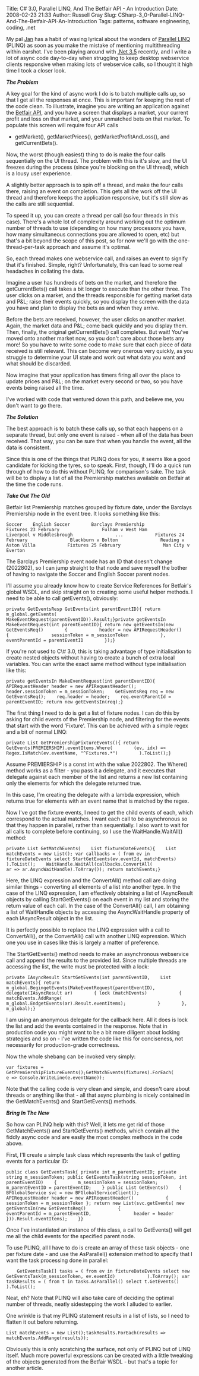 Title: C# 3.0, Parallel LINQ, And The Betfair API - An Introduction
Date: 2008-02-23 21:33
Author: Russell Gray
Slug: CSharp-3_0-Parallel-LINQ-And-The-Betfair-API-An-Introduction
Tags: patterns, software engineering, coding, .net

My pal [Jan](http://londoncoder.wordpress.com/) has a habit of waxing
lyrical about the wonders of [Parallel
LINQ](http://blogs.msdn.com/pfxteam/default.aspx) (PLINQ) as soon as you
make the mistake of mentioning multithreading within earshot. I've been
playing around with [.Net
3.5](http://www.microsoft.com/downloads/details.aspx?FamilyID=333325FD-AE52-4E35-B531-508D977D32A6&displaylang=en)
recently, and I write a lot of async code day-to-day when struggling to
keep desktop webservice clients responsive when making lots of
webservice calls, so I thought it high time I took a closer look.

***The Problem***

A key goal for the kind of async work I do is to batch multiple calls
up, so that I get all the responses at once. This is important for
keeping the rest of the code clean. To illustrate, imagine you are
writing an application against the [Betfair
API](http://bdp.betfair.com/), and you have a screen that displays a
market, your current profit and loss on that market, and your unmatched
bets on that market. To populate this screen will require four API calls
- getMarket(), getMarketPrices(), getMarketProfitAndLoss(), and
getCurrentBets().

Now, the worst (though easiest) thing to do is make the four calls
sequentially on the UI thread. The problem with this is it's slow, and
the UI freezes during the process (since you're blocking on the UI
thread), which is a lousy user experience.

A slightly better approach is to spin off a thread, and make the four
calls there, raising an event on completion. This gets all the work off
the UI thread and therefore keeps the application responsive, but it's
still slow as the calls are still sequential.

To speed it up, you can create a thread per call (so four threads in
this case). There's a whole lot of complexity around working out the
optimum number of threads to use (depending on how many processors you
have, how many simultaneous connections you are allowed to open, etc)
but that's a bit beyond the scope of this post, so for now we'll go with
the one-thread-per-task approach and assume it's optimal.

So, each thread makes one webservice call, and raises an event to
signify that it's finished. Simple, right? Unfortunately, this can lead
to some real headaches in collating the data.

Imagine a user has hundreds of bets on the market, and therefore the
getCurrentBets() call takes a bit longer to execute than the other
three. The user clicks on a market, and the threads responsible for
getting market data and P&L; raise their events quickly, so you display
the screen with the data you have and plan to display the bets as and
when they arrive.

Before the bets are received, however, the user clicks on another
market. Again, the market data and P&L; come back quickly and you
display them. Then, finally, the original getCurrentBets() call
completes. But wait! You've moved onto another market now, so you don't
care about those bets any more! So you have to write some code to make
sure that each piece of data received is still relevant. This can become
very onerous very quickly, as you struggle to determine your UI state
and work out what data you want and what should be discarded.

Now imagine that your application has timers firing all over the place
to update prices and P&L; on the market every second or two, so you have
events being raised all the time.

I've worked with code that ventured down this path, and believe me, you
don't want to go there.

***The Solution***

The best approach is to batch these calls up, so that each happens on a
separate thread, but only one event is raised - when all of the data has
been received. That way, you can be sure that when you handle the event,
all the data is consistent.

Since this is one of the things that PLINQ does for you, it seems like a
good candidate for kicking the tyres, so to speak. First, though, I'll
do a quick run through of how to do this without PLINQ, for comparison's
sake. The task will be to display a list of all the Premiership matches
available on Betfair at the time the code runs.

***Take Out The Old***

<p>
Betfair list Premiership matches grouped by fixture date, under the
Barclays Premiership node in the event tree. It looks something like
this:

    Soccer    English Soccer        Barclays Premiership            Fixtures 23 February                Fulham v West Ham                Liverpool v Middlesbrough                ...            Fixtures 24 February                Blackburn v Bolton                Reading v Aston Villa            Fixtures 25 February                Man City v Everton

The Barclays Premiership event node has an ID that doesn't change
(2022802), so I can jump straight to that node and save myself the
bother of having to navigate the Soccer and English Soccer parent nodes.

<p>
I'll assume you already know how to create Service References for
Betfair's global WSDL, and skip straight on to creating some useful
helper methods. I need to be able to call getEvents(), obviously:

    private GetEventsResp GetEvents(int parentEventID){ return m_global.getEvents(            MakeEventRequest(parentEventID)).Result;}private getEventsIn MakeEventRequest(int parentEventID){ return new getEventsIn(new GetEventsReq()        {            header = new APIRequestHeader()            {                sessionToken = m_sessionToken            },            eventParentId = parentEventID        });}

<p>
If you're not used to C\# 3.0, this is taking advantage of type
initialisation to create nested objects without having to create a bunch
of extra local variables. You can write the exact same method without
type initialisation like this:

    private getEventsIn MakeEventRequest(int parentEventID){    APIRequestHeader header = new APIRequestHeader();    header.sessionToken = m_sessionToken;    GetEventsReq req = new GetEventsReq();    req.header = header;    req.eventParentId = parentEventID; return new getEventsIn(req);}

<p>
The first thing I need to do is get a list of fixture nodes. I can do
this by asking for child events of the Premiership node, and filtering
for the events that start with the word 'Fixture'. This can be achieved
with a simple regex and a bit of normal LINQ:

    private List GetPremiershipFixtureEvents(){ return GetEvents(PREMIERSHIP).eventItems.Where(        (ev, idx) => Regex.IsMatch(ev.eventName, "^Fixtures.*")        ).ToList();}

Assume PREMIERSHIP is a const int with the value 2022802. The Where()
method works as a filter - you pass it a delegate, and it executes that
delegate against each member of the list and returns a new list
containing only the elements for which the delegate returned true.

In this case, I'm creating the delegate with a lambda expression, which
returns true for elements with an event name that is matched by the
regex.

<p>
Now I've got the fixture events, I need to get the child events of each,
which correspond to the actual matches. I want each call to be
asynchronous so that they happen in parallel, rather than sequentially.
I also want to wait for all calls to complete before continuing, so I
use the WaitHandle.WaitAll() method:

    private List GetMatchEvents(    List fixtureDateEvents){    List matchEvents = new List(); var callbacks = ( from ev in fixtureDateEvents select StartGetEvents(ev.eventId, matchEvents)        ).ToList();    WaitHandle.WaitAll(callbacks.ConvertAll(                ar => ar.AsyncWaitHandle).ToArray()); return matchEvents;}

Here, the LINQ expression and the ConvertAll() method call are doing
similar things - converting all elements of a list into another type. In
the case of the LINQ expression, I am effectively obtaining a list of
IAsyncResult objects by calling StartGetEvents() on each event in my
list and storing the return value of each call. In the case of the
ConvertAll() call, I am obtaining a list of WaitHandle objects by
accessing the AsyncWaitHandle property of each IAsyncResult object in
the list.

It is perfectly possible to replace the LINQ expression with a call to
ConvertAll(), or the ConvertAll() call with another LINQ expression.
Which one you use in cases like this is largely a matter of preference.

<p>
The StartGetEvents() method needs to make an asynchronous webservice
call and append the results to the provided list. Since multiple threads
are accessing the list, the write must be protected with a lock:

    private IAsyncResult StartGetEvents(int parentEventID,    List matchEvents){ return m_global.BegingetEvents(MakeEventRequest(parentEventID), delegate(IAsyncResult ar)        { lock (matchEvents)            {                matchEvents.AddRange(                    m_global.EndgetEvents(ar).Result.eventItems);            }        },        m_global);}

I am using an anonymous delegate for the callback here. All it does is
lock the list and add the events contained in the response. Note that in
production code you might want to be a bit more diligent about locking
strategies and so on - I've written the code like this for conciseness,
not necessarily for production-grade correctness.

<p>
Now the whole shebang can be invoked very simply:

    var fixtures = GetPremiershipFixtureEvents();GetMatchEvents(fixtures).ForEach(        e => Console.WriteLine(e.eventName));

Note that the calling code is very clean and simple, and doesn't care
about threads or anything like that - all that async plumbing is nicely
contained in the GetMatchEvents() and StartGetEvents() methods.

***Bring In The New***

So how can PLINQ help with this? Well, it lets me get rid of those
GetMatchEvents() and StartGetEvents() methods, which contain all the
fiddly async code and are easily the most complex methods in the code
above.

<p>
First, I'll create a simple task class which represents the task of
getting events for a particular ID:

    public class GetEventsTask{ private int m_parentEventID; private string m_sessionToken; public GetEventsTask(string sessionToken, int parentEventID)    {        m_sessionToken = sessionToken;        m_parentEventID = parentEventID;    } public List GetEvents()    {        BFGlobalService svc = new BFGlobalServiceClient();        APIRequestHeader header = new APIRequestHeader()            { sessionToken = m_sessionToken }; return new List(svc.getEvents( new getEventsIn(new GetEventsReq()            {                eventParentId = m_parentEventID,                header = header            })).Result.eventItems);    }}

Once I've instantiated an instance of this class, a call to GetEvents()
will get me all the child events for the specified parent node.

<p>
To use PLINQ, all I have to do is create an array of these task objects
- one per fixture date - and use the AsParallel() extension method to
specify that I want the task processing done in parallel:

        GetEventsTask[] tasks = ( from ev in fixtureDateEvents select new GetEventsTask(m_sessionToken, ev.eventId)            ).ToArray(); var taskResults = ( from t in tasks.AsParallel() select t.GetEvents()            ).ToList();

Neat, eh? Note that PLINQ will also take care of deciding the optimal
number of threads, neatly sidestepping the work I alluded to earlier.

<p>
One wrinkle is that my PLINQ statement results in a list of lists, so I
need to flatten it out before returning.

    List matchEvents = new List();taskResults.ForEach(results => matchEvents.AddRange(results));

Obviously this is only scratching the surface, not only of PLINQ but of
LINQ itself. Much more powerful expressions can be created with a little
tweaking of the objects generated from the Betfair WSDL - but that's a
topic for another article.
